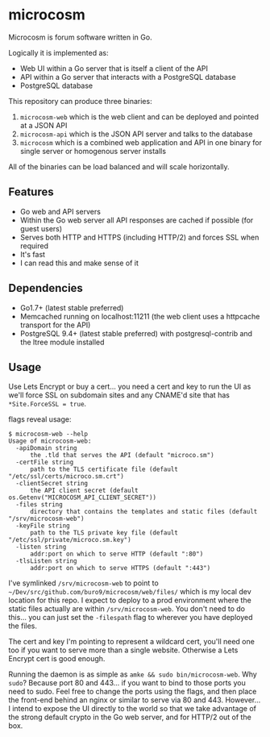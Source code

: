 # microcosm

Microcosm is forum software written in Go.

Logically it is implemented as:
* Web UI within a Go server that is itself a client of the API
* API within a Go server that interacts with a PostgreSQL database
* PostgreSQL database

This repository can produce three binaries:
1. `microcosm-web` which is the web client and can be deployed and pointed at a JSON API
2. `microcosm-api` which is the JSON API server and talks to the database
3. `microcosm` which is a combined web application and API in one binary for single server or homogenous server installs

All of the binaries can be load balanced and will scale horizontally.

## Features

* Go web and API servers
* Within the Go web server all API responses are cached if possible (for guest users)
* Serves both HTTP and HTTPS (including HTTP/2) and forces SSL when required
* It's fast
* I can read this and make sense of it

## Dependencies

* Go1.7+ (latest stable preferred)
* Memcached running on localhost:11211 (the web client uses a httpcache transport for the API)
* PostgreSQL 9.4+ (latest stable preferred) with postgresql-contrib and the ltree module installed

## Usage

Use Lets Encrypt or buy a cert... you need a cert and key to run the UI as we'll force SSL on subdomain sites and any CNAME'd site that has `*Site.ForceSSL = true`.

flags reveal usage:

```
$ microcosm-web --help
Usage of microcosm-web:
  -apiDomain string
      the .tld that serves the API (default "microco.sm")
  -certFile string
      path to the TLS certificate file (default "/etc/ssl/certs/microco.sm.crt")
  -clientSecret string
      the API client secret (default os.Getenv("MICROCOSM_API_CLIENT_SECRET"))
  -files string
      directory that contains the templates and static files (default "/srv/microcosm-web")
  -keyFile string
      path to the TLS private key file (default "/etc/ssl/private/microco.sm.key")
  -listen string
      addr:port on which to serve HTTP (default ":80")
  -tlsListen string
      addr:port on which to serve HTTPS (default ":443")
```

I've symlinked `/srv/microcosm-web` to point to `~/Dev/src/github.com/buro9/microcosm/web/files/` which is my local dev location for this repo. I expect to deploy to a prod environment where the static files actually are within `/srv/microcosm-web`. You don't need to do this... you can just set the `-filespath` flag to wherever you have deployed the files.

The cert and key I'm pointing to represent a wildcard cert, you'll need one too if you want to serve more than a single website. Otherwise a Lets Encrypt cert is good enough.

Running the daemon is as simple as `amke && sudo bin/microcosm-web`. Why `sudo`? Because port 80 and 443... if you want to bind to those ports you need to sudo. Feel free to change the ports using the flags, and then place the front-end behind an nginx or similar to serve via 80 and 443. However... I intend to expose the UI directly to the world so that we take advantage of the strong default crypto in the Go web server, and for HTTP/2 out of the box.
